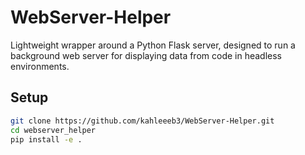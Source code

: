 # WebServer-Helper
Lightweight wrapper around a Python Flask server, designed to run a background web server for displaying data from code in headless environments.

## Setup
```bash
git clone https://github.com/kahleeeb3/WebServer-Helper.git
cd webserver_helper
pip install -e .
```